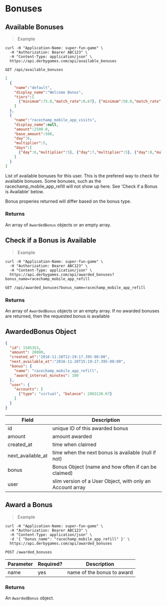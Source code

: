 # Bonuses

## Available Bonuses

> Example

```curl
curl -H "Application-Name: super-fun-game" \
  -H "Authorization: Bearer ABC123" \
  -H "Content-Type: application/json" \
  https://api.derbygames.com/api/available_bonuses
```

`GET /api/available_bonuses`

```json
[
  {
    "name":"default",
    "display_name":"Welcome Bonus",
    "tiers":[ 
      {"minimum":75.0,"match_rate":0.67}, {"minimum":50.0,"match_rate":0.2}, {"minimum":100.0,"match_rate":0.25},{"minimum":250.0,"match_rate":0.4}, {"minimum":500.0,"match_rate":0.5}
    ]
  },
  {
    "name":"racechamp_mobile_app_visits",
    "display_name":null,
    "amount":2500.0,
    "base_amount":500,
    "day":6,
    "multiplier":5,
    "days":[ 
      {"day":6,"multiplier":5}, {"day":7,"multiplier":5}, {"day":8,"multiplier":5}, {"day":9,"multiplier":5}, {"day":10,"multiplier":5}
    ]
  }
]
```

List of available bonuses for this user. This is the prefered way to check for available bonuses. Some bonuses, such as the racechamp_mobile_app_refill will not show up here. See 'Check if a Bonus is Available' below.

Bonus properies returned will differ based on the bonus type.

### Returns

An array of `AwardedBonus` objects or an empty array.

## Check if a Bonus is Available

> Example

```curl
curl -H "Application-Name: super-fun-game" \
  -H "Authorization: Bearer ABC123" \
  -H "Content-Type: application/json" \
  https://api.derbygames.com/api/awarded_bonuses?bonus_name=racechamp_mobile_app_refill
```

`GET /api/awarded_bonuses?bonus_name=racechamp_mobile_app_refill`

### Returns

An array of `AwardedBonus` objects or an empty array. If no awarded bonuses are returned, then the requested bonus *is* available

## AwardedBonus Object

```json
{
  "id": 1585353,
  "amount": 20000,
  "created_at":"2016-11-28T12:19:17.395-08:00",
  "next_available_at":"2016-11-28T15:19:17.395-08:00",
  "bonus": {
    "name": "racechamp_mobile_app_refill",
    "award_interval_minutes": 180
  },
  "user": {
    "accounts": [
      {"type": "virtual", "balance": 2083136.67}
    ]
  }
}
```

Field | Description
----- | -----------
id | unique ID of this awarded bonus
amount | amount awarded
created_at | time when claimed
next_available_at | time when the next bonus is available (null if not)
bonus | Bonus Object (name and how often if can be claimed)
user | slim version of a User Object, with only an Account array

## Award a Bonus

> Example

```curl
curl -H "Application-Name: super-fun-game" \
  -H "Authorization: Bearer ABC123" \
  -H "Content-Type: application/json" \
  -d '{ "bonus_name": "racechamp_mobile_app_refill" }' \
  https://api.derbygames.com/api/awarded_bonuses
```

`POST /awarded_bonuses`

Parameter | Required? | Description
--------- | --------- | -----------
name | yes | name of the bonus to award

### Returns

An `AwardedBonus` object.
